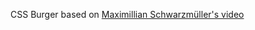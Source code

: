 CSS Burger based on [Maximillian Schwarzmüller's video](https://www.youtube.com/watch?v=Lm_swJhK7Xw)